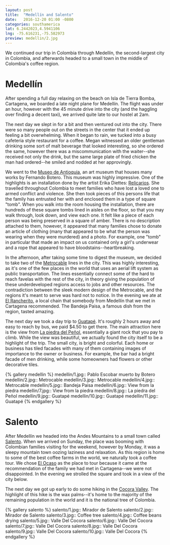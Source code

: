```yaml
---
layout: post
title:  "Medellín and Salento"
date:   2016-12-20 01:00 -0800
categories: southamerica
lat: 6.2442023,4.5941106
lng: -75.616231,-75.582973
preview: medellin/2.jpg
---
```


We continued our trip in Colombia through Medellín, the second-largest city in Colombia, and afterwards headed to a small town in the middle of Colombia's coffee region.

<!--more-->

# Medellín

After spending a full day relaxing on the beach on Isla de Tierra Bomba, Cartagena, we boarded a late night plane for Medellín. The flight was under an hour, however with the 45 minute drive into
the city (and the haggling over finding a decent taxi), we arrived quite late to our hostel at 2am.

The next day we slept in for a bit and then ventured out into the city. There were so many people out on the streets in the center that it ended up feeling a bit overwhelming. When it began to rain,
we tucked into a busy cafeteria style restaurant for a coffee. Megan witnessed an older gentleman drinking some sort of malt beverage that looked interesting, so she ordered the same, however there
was a miscommunication with the waiter--she received not only the drink, but the same large plate of fried chicken the man had ordered--he smiled and nodded at her approvingly.

We went to the [Museo de Antioquia](https://www.museodeantioquia.co/), an art museum that houses many works by Fernando Botero. This museum was highly impressive. One of the highlights is an
installation done by the artist Erika Diettes: [Relicarios](http://www.erikadiettes.com/-relicarios/). She travelled throughout Colombia to meet families who have lost a loved one to armed conflict
and violence. She then took pieces of this persons life that the family has entrusted her with and enclosed them in a type of square "tomb". When you walk into the room housing the installation,
there are hundreds of these square tombs lined in aisles on the floor, so that you may walk through, look down, and view each one. It felt like a piece of each person was being preserved in a square
of amber. There is no description attached to them, however, it appeared that many families chose to donate an article of clothing (many that appeared to be what the person was wearing when they
were murdered) and a photo. For example, one "tomb" in particular that made an impact on us contained only a girl's underwear and a rope that appeared to have bloodstains--heartbreaking.

In the afternoon, after taking some time to digest the museum, we decided to take two of the [Metrocable](https://en.wikipedia.org/wiki/Metrocable_(Medell%C3%ADn)) lines in the city. This was highly
interesting, as it's one of the few places in the world that uses an aerial lift system as public transportation. The lines essentially connect some of the hard to reach favelas with the rest of the
city, in theory giving the population of these underdeveloped regions access to jobs and other resources. The contradiction between the sleek modern design of the Metrocable, and the regions it's
meant to serve was hard not to notice. In the evening we ate at [El Rancherito](http://www.elrancherito.com.co/), a local chain that somebody from Medellín that we met in Cartagena recommended.
The Bandeja Paisa, a famous dish from the region, tasted amazing.

The next day we took a day trip to [Guatapé](https://en.wikipedia.org/wiki/Guatap%C3%A9). It's roughly 2 hours away and easy to reach by bus, we paid $4.50 to get there. The main attraction here is
the view from [La piedra del Peñol](https://en.wikipedia.org/wiki/El_Pe%C3%B1%C3%B3n_de_Guatap%C3%A9), essentially a giant rock that you pay to climb. While the view was beautiful, we actually found
the city itself to be a highlight of the trip. The small city, is bright and colorful. Each home or business has tiled facades with many of them containing images of importance to the owner or
business. For example, the bar had a bright facade of men drinking, while some homeowners had flowers or other decorative tiles.

{% gallery medellin %}
medellin/1.jpg:: Pablo Escobar muerto by Botero
medellin/2.jpg:: Metrocable
medellin/3.jpg:: Metrocable
medellin/4.jpg:: Metrocable
medellin/5.jpg:: Bandeja Paisa
medellin/6.jpg:: View from la piedra
medellin/7.jpg:: View from la piedra
medellin/8.jpg:: La piedra del Peñol
medellin/9.jpg:: Guatapé
medellin/10.jpg:: Guatapé
medellin/11.jpg:: Guatapé
{% endgallery %}

# Salento

After Medellín we headed into the Andes Mountains to a small town called [Salento](https://www.lonelyplanet.com/colombia/salento). When we arrived on Sunday, the place was booming with Colombian
families visiting for the weekend, however by Monday, it was a sleepy mountain town oozing laziness and relaxation. As this region is home to some of the best coffee farms in the world, we naturally
took a coffee tour. We chose [El Ocaso](http://fincaelocasosalento.com/) as the place to tour because it came at the recommendation of the family we had met in Cartagena--we were not disappointed.
In the evening we strolled the square and took in a view of the city below.

The next day we got up early to do some hiking in the [Cocora Valley](https://en.wikipedia.org/wiki/Cocora_valley). The highlight of this hike is the wax palms--it's home to the majority of the
remaining population in the world and it is the national tree of Colombia.

{% gallery salento %}
salento/1.jpg:: Mirador de Salento
salento/2.jpg:: Mirador de Salento
salento/3.jpg:: Coffee tree
salento/4.jpg:: Coffee beans drying
salento/5.jpg:: Valle Del Cocora
salento/6.jpg:: Valle Del Cocora
salento/7.jpg:: Valle Del Cocora
salento/8.jpg:: Valle Del Cocora
salento/9.jpg:: Valle Del Cocora
salento/10.jpg:: Valle Del Cocora
{% endgallery %}
